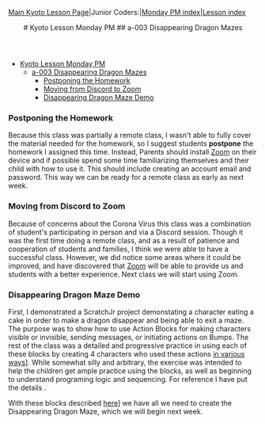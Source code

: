 
[Main Kyoto Lesson Page](../../index.html)|Junior Coders:|[Monday PM index](../monday_pm/index.html)|[Lesson index](../lessons/index.html)


<header>
# Kyoto Lesson Monday PM
## a-003 Disappearing Dragon Mazes
</header>


* [Kyoto Lesson Monday PM](#kyoto-lesson-monday-pm)
  * [a-003 Disappearing Dragon Mazes](#a-003-disappearing-dragon-mazes)
    * [Postponing the Homework](#postponing-the-homework)
    * [Moving from Discord to Zoom](#moving-from-discord-to-zoom)
    * [Disappearing Dragon Maze Demo](#disappearing-dragon-maze-demo)

### Postponing the Homework

Because this class was partially a remote class, I wasn't able to fully cover the material needed for the homework, so I suggest students **postpone** the homework I assigned this time. Instead, Parents should install [Zoom](https://zoom.us/) on their device and if possible spend some time familiarizing themselves and their child with how to use it. This should include creating an account email and password. This way we can be ready for a remote class as early as next week.

### Moving from Discord to Zoom

Because of concerns about the Corona Virus this class was a combination of student's participating in person and via a Discord session. Though it was the first time doing a remote class, and as a result of patience and cooperation of students and families, I think we were able to have a successful class. However, we did notice some areas where it could be improved, and have discovered that [Zoom](https://zoom.us/)  will be able to provide us and students with a better experience. Next class we will start using Zoom. 

### Disappearing Dragon Maze Demo

First, I demonstrated a ScratchJr project demonstating a character eating a cake in order to make a dragon disappear and being able to exit a maze. The purpose was to show how to use Action Blocks for making characters visible or invisible, sending messages, or initiating actions on Bumps. The rest of the class was a detailed and progressive practice in using each of these blocks by creating 4 characters who used these actions [in various ways](./../lessons/jc_a_003.md)]. While somewhat silly and arbitrary, the exercise was intended to help the children get ample practice using the blocks, as well as beginning to understand programing logic and sequencing. For reference I have put the details .


With these blocks described [here](./../lessons/jc_a_003.html)] we have all we need to create the Disappearing Dragon Maze, which we will begin next week.








